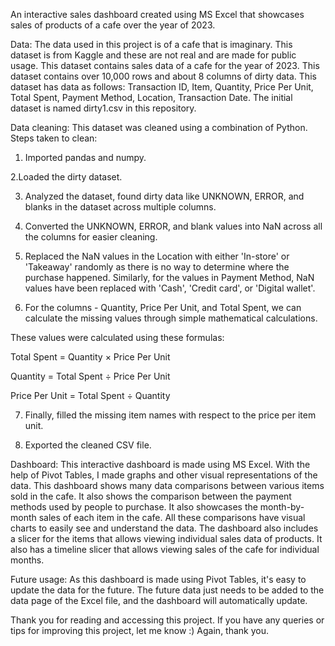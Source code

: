 An interactive sales dashboard created using MS Excel that showcases sales of products of a cafe over the year of 2023.

Data:
The data used in this project is of a cafe that is imaginary. This dataset is from Kaggle and these are not real and are made for public usage. This dataset contains sales data of a cafe for the year of 2023.
This dataset contains over 10,000 rows and about 8 columns of dirty data. This dataset has data as follows: Transaction ID, Item, Quantity, Price Per Unit, Total Spent, Payment Method, Location, Transaction Date.
The initial dataset is named dirty1.csv in this repository.

Data cleaning:
This dataset was cleaned using a combination of Python.
Steps taken to clean:

1. Imported pandas and numpy.

2.Loaded the dirty dataset.

3. Analyzed the dataset, found dirty data like UNKNOWN, ERROR, and blanks in the dataset across multiple columns.

4. Converted the UNKNOWN, ERROR, and blank values into NaN across all the columns for easier cleaning.

5. Replaced the NaN values in the Location with either 'In-store' or 'Takeaway' randomly as there is no way to determine where the purchase happened. Similarly, for the values in Payment Method, NaN values have been replaced with 'Cash', 'Credit card', or 'Digital wallet'.

6. For the columns - Quantity, Price Per Unit, and Total Spent, we can calculate the missing values through simple mathematical calculations.

These values were calculated using these formulas:

Total Spent = Quantity × Price Per Unit

Quantity = Total Spent ÷ Price Per Unit

Price Per Unit = Total Spent ÷ Quantity

7. Finally, filled the missing item names with respect to the price per item unit.

8. Exported the cleaned CSV file.

Dashboard:
This interactive dashboard is made using MS Excel. With the help of Pivot Tables, I made graphs and other visual representations of the data. This dashboard shows many data comparisons between various items sold in the cafe. It also shows the comparison between the payment methods used by people to purchase. It also showcases the month-by-month sales of each item in the cafe. All these comparisons have visual charts to easily see and understand the data. The dashboard also includes a slicer for the items that allows viewing individual sales data of products. It also has a timeline slicer that allows viewing sales of the cafe for individual months.

Future usage:
As this dashboard is made using Pivot Tables, it's easy to update the data for the future. The future data just needs to be added to the data page of the Excel file, and the dashboard will automatically update.

Thank you for reading and accessing this project. If you have any queries or tips for improving this project, let me know :)
Again, thank you.

